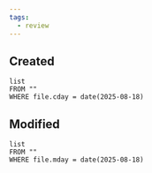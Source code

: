 ```yaml
---
tags:
  - review
---
```

## Created
```dataview
list
FROM ""
WHERE file.cday = date(2025-08-18)
```
## Modified
```dataview
list
FROM ""
WHERE file.mday = date(2025-08-18)
```